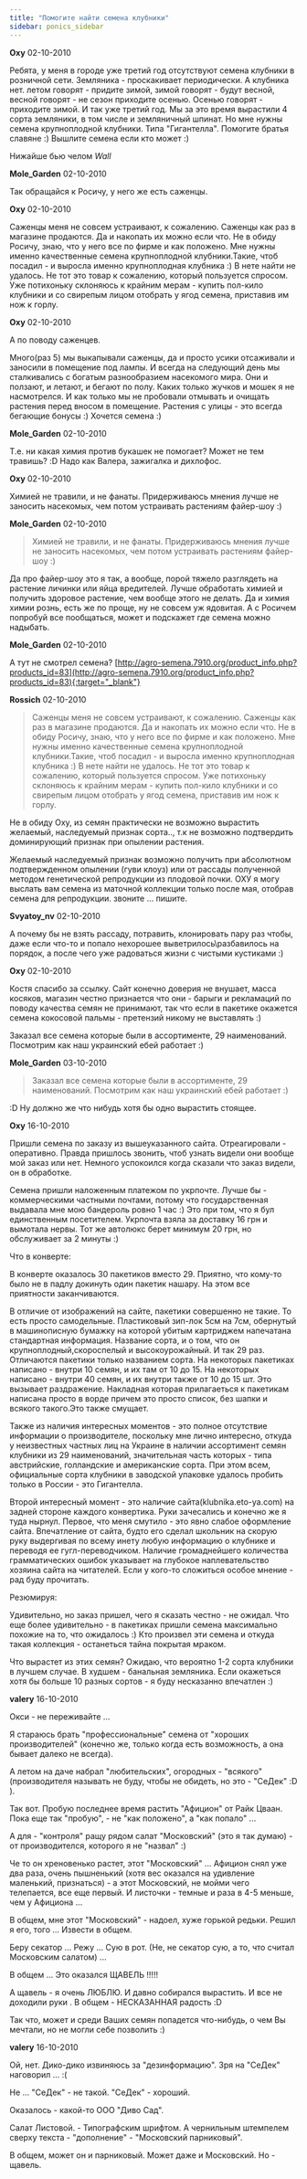 ```yaml
---
title: "Помогите найти семена клубники"
sidebar: ponics_sidebar
---
```


**Oxy** 02-10-2010

Ребята, у меня в городе уже третий год отсутствуют семена клубники в розничной сети. Земляника - проскакивает периодически. А клубника нет. летом говорят - придите зимой, зимой говорят - будут весной, весной говорят - не сезон приходите осенью. Осенью говорят - приходите зимой. И так уже третий год. Мы за это время вырастили 4 сорта земляники, в том числе и земляничный шпинат. Но мне нужны семена крупноплодной клубники. Типа "Гигантелла". Помогите братья славяне :) Вышлите семена если кто может :)

Нижайше бью челом *Wall*


**Mole_Garden** 02-10-2010

Так обращайся к Росичу, у него же есть саженцы. 


**Oxy** 02-10-2010

Саженцы меня не совсем устраивают, к сожалению. Саженцы как раз в магазине продаются. Да и накопать их можно если что. Не в обиду Росичу, знаю, что у него все по фирме и как положено. Мне нужны именно качественные семена крупноплодной клубники.Такие, чтоб посадил - и выросла именно крупноплодная клубника :) В нете найти не удалось. Не тот это товар к сожалению, который пользуется спросом. Уже потихоньку склоняюсь к крайним мерам - купить пол-кило клубники и со свирепым лицом отобрать у ягод семена, приставив им нож к горлу.


**Oxy** 02-10-2010

А по поводу саженцев.

Много(раз 5) мы выкапывали саженцы, да и просто усики отсаживали и заносили в помещение под лампы. И всегда на следующий день мы сталкивались с богатым разнообразием насекомого мира. Они и ползают, и летают, и бегают по полу. Каких только жучков и мошек я не насмотрелся. И как только мы не пробовали отмывать и очищать растения перед вносом в помещение. Растения с улицы - это всегда бегающие бонусы :) Хочется семена :)


**Mole_Garden** 02-10-2010

Т.е. ни какая химия против букашек не помогает? Может не тем травишь? :D Надо как Валера, зажигалка и дихлофос. 


**Oxy** 02-10-2010

Химией не травили, и не фанаты. Придерживаюсь мнения лучше не заносить насекомых, чем потом устраивать растениям файер-шоу :) 


**Mole_Garden** 02-10-2010

> Химией не травили, и не фанаты. Придерживаюсь мнения лучше не заносить насекомых, чем потом устраивать растениям файер-шоу :)

Да про файер-шоу это я так, а вообще, порой тяжело разглядеть на растение личинки или яйца вредителей. Лучше обработать химией и получить здоровое растение, чем вообще этого не делать. Да и химия химии рознь, есть же по проще, ну не совсем уж ядовитая. А с Росичем попробуй все пообщаться, может и подскажет где семена можно надыбать. 


**Mole_Garden** 02-10-2010

А тут не смотрел семена? [http://agro-semena.7910.org/product_info.php?products_id=83](http://agro-semena.7910.org/product_info.php?products_id=83){:target="_blank"}


**Rossich** 02-10-2010

> Саженцы меня не совсем устраивают, к сожалению. Саженцы как раз в магазине продаются. Да и накопать их можно если что. Не в обиду Росичу, знаю, что у него все по фирме и как положено. Мне нужны именно качественные семена крупноплодной клубники.Такие, чтоб посадил - и выросла именно крупноплодная клубника :) В нете найти не удалось. Не тот это товар к сожалению, который пользуется спросом. Уже потихоньку склоняюсь к крайним мерам - купить пол-кило клубники и со свирепым лицом отобрать у ягод семена, приставив им нож к горлу.

Не в обиду Oxy, из семян практически не возможно вырастить желаемый, наследуемый признак сорта.., т.к не возможно подтвердить доминирующий признак при опылении растения.

Желаемый наследуемый признак возможно получить при абсолютном подтвержденном опылении (гуви клоуз) или от рассады полученной методом генетической репродукции из плодовой почки. ОХУ я могу выслать вам семена из маточной коллекции только после мая, отобрав семена для репродукции. звоните ... пишите.


**Svyatoy_nv** 02-10-2010

А почему бы не взять рассаду, потравить, клонировать пару раз чтобы, даже если что-то и попало нехорошее выветрилось\разбавилось на порядок, а после чего уже радоваться жизни с чистыми кустиками :)


**Oxy** 02-10-2010

Костя спасибо за ссылку. Сайт конечно доверия не внушает, масса косяков, магазин честно признается что они - барыги и рекламаций по поводу качества семян не принимают, так что если в пакетике окажется семена кокосовой пальмы - претензий никому не выставлять :) 

Заказал все семена которые были в ассортименте, 29 наименований. Посмотрим как наш украинский ебей работает :)


**Mole_Garden** 03-10-2010

> Заказал все семена которые были в ассортименте, 29 наименований. Посмотрим как наш украинский ебей работает :)

 :D Ну должно же что нибудь хотя бы одно вырастить стоящее. 


**Oxy** 16-10-2010

Пришли семена по заказу из вышеуказанного сайта. Отреагировали - оперативно. Правда пришлось звонить, чтоб узнать видели они вообще мой заказ или нет. Немного успокоился когда сказали что заказ видели, он в обработке. 

Семена пришли наложенным платежом по укрпочте. Лучше бы - коммерческими частными почтами, потому что государственная выдавала мне мою бандероль ровно 1 час :) Это при том, что я бул единственным посетителем. Укрпочта взяла за доставку 16 грн и вымотала нервы. Тот же автолюкс берет минимум 20 грн, но обслуживает за 2 минуты :)

Что в конверте:

В конверте оказалось 30 пакетиков вместо 29. Приятно, что кому-то было не в падлу докинуть один пакетик нашару. На этом все приятности заканчиваются. 

В отличие от изображений на сайте, пакетики совершенно не такие. То есть просто самодельные. Пластиковый зип-лок 5см на 7см, обернутый в машинописную бумажку на которой убитым картриджем напечатана стандартная информация. Название сорта, и о том, что он крупноплодный,скороспелый и высокоурожайный. И так 29 раз. Отличаются пакетики только названием сорта. На некоторых пакетиках написано - внутри 10 семян, и их там от 10 до 15. На некоторых написано - внутри 40 семян, и их внутри также от 10 до 15 шт. Это вызывает раздражение. Накладная которая прилагаеться к пакетикам написана просто в ворде причем это просто список, без шапки и всякого такого.Это также смущает. 

Также из наличия интересных моментов - это полное отсутствие информации о производителе, поскольку мне лично интересно, откуда у неизвестных частных лиц на Украине в наличии ассортимент семян клубники из 29 наименований, значительная часть которых - типа австрийские, голландские и американские сорта. При этом всем, официальные сорта клубники в заводской упаковке удалось пробить только в России - это Гигантелла.

Второй интересный момент - это наличие сайта(klubnika.eto-ya.com) на задней стороне каждого конвертика. Руки зачесались и конечно же я туда нырнул. Первое, что меня смутило - это явно слабое оформление сайта. Впечатление от сайта, будто его сделал школьник на скорую руку выдергивая по всему инету любую информацию о клубнике и переводя ее гугл-переводчиком. Наличие громаднейшего количества грамматических ошибок указывает на глубокое наплевательство хозяина сайта на читателей. Если у кого-то сложиться особое мнение - рад буду прочитать.

Резюмируя:

Удивительно, но заказ пришел, чего я сказать честно - не ожидал. Что еще более удивительно - в пакетиках пришли семена максимально похожие на то, что ожидалось :) Кто произвел эти семена и откуда такая коллекция - останеться тайна покрытая мраком.

Что вырастет из этих семян? Ожидаю, что вероятно 1-2 сорта клубники в лучшем случае. В худшем - банальная земляника. Если окажеться хотя бы больше 10 разных сортов - я буду несказанно впечатлен :)


**valery** 16-10-2010

Окси - не переживайте ...

Я стараюсь брать "профессиональные" семена от "хороших производителей" (конечно же, только когда есть возможность, а она бывает далеко не всегда).

А летом на даче набрал "любительских", огородных - "всякого" (производителя называть не буду, чтобы не обидеть, но это - "СеДек" :D ).

Так вот. Пробую последнее время растить "Афицион" от Райк Цваан. Пока еще так "пробую", - не "как положено", а "как попало" ...

А для - "контроля" ращу рядом салат "Московский" (это я так думаю) - от производителся, которого я не "назвал" :) 

Че то он хреновенько растет, этот "Московский" ... Афицион снял уже два раза, очень пышненький (хотя вес оказался на удивление маленький, признаться) - а этот Московский, не мойми чего телепается, все еще первый. И листочки - темные и раза в 4-5 меньше, чем у Афициона ...

В общем, мне этот "Московский" - надоел, хуже горькой редьки. Решил я его, того ... Извести в общем.

Беру секатор ... Режу ... Сую в рот. (Не, не секатор сую, а то, что считал Московским салатом) ...

В общем ... Это оказался ЩАВЕЛЬ !!!!! 

А щавель - я очень ЛЮБЛЮ. И давно собирался вырастить. И все не доходили руки . В общем - НЕСКАЗАННАЯ радость :D

Так что, может и среди Ваших семян попадется что-нибудь, о чем Вы мечтали, но не могли себе позволить :)


**valery** 16-10-2010

Ой, нет. Дико-дико извиняюсь за "дезинформацию". Зря на "СеДек" наговорил ... :(

Не ... "СеДек" - не такой. "СеДек" - хороший.

Оказалось - какой-то ООО "Диво Сад".

Салат Листовой. - Типографским шрифтом. А чернильным штемпелем сверху текста - "дополнение" - "Московский парниковый".

В общем, может он и парниковый. Может даже и Московский. Но - щавель.


